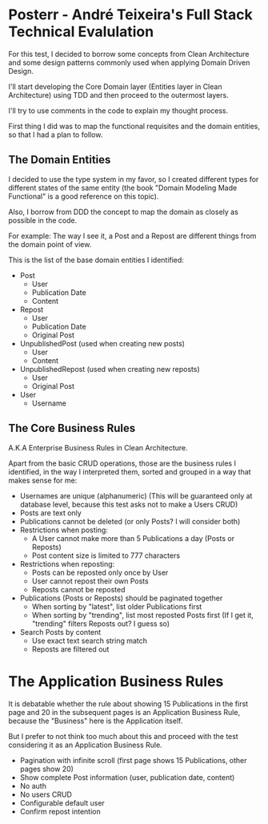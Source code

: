 # Posterr - André Teixeira's Full Stack Technical Evalulation

For this test, I decided to borrow some concepts from Clean Architecture and some design patterns commonly used when applying Domain Driven Design.

I'll start developing the Core Domain layer (Entities layer in Clean Architecture) using TDD and then proceed to the outermost layers.

I'll try to use comments in the code to explain my thought process.

First thing I did was to map the functional requisites and the domain entities, so that I had a plan to follow.

## The Domain Entities

I decided to use the type system in my favor, so I created different types for different states of the same entity (the book "Domain Modeling Made Functional" is a good reference on this topic).

Also, I borrow from DDD the concept to map the domain as closely as possible in the code.

For example: The way I see it, a Post and a Repost are different things from the domain point of view.

This is the list of the base domain entities I identified:

- Post
	- User
	- Publication Date
	- Content
- Repost
	- User
	- Publication Date
	- Original Post
- UnpublishedPost (used when creating new posts)
	- User
	- Content
- UnpublishedRepost (used when creating new reposts)
	- User
	- Original Post
- User
	- Username 

## The Core Business Rules

A.K.A Enterprise Business Rules in Clean Architecture.

Apart from the basic CRUD operations, those are the business rules I identified, in the way I interpreted them, sorted and grouped in a way that makes sense for me:

- Usernames are unique (alphanumeric) (This will be guaranteed only at database level, because this test asks not to make a Users CRUD)
- Posts are text only
- Publications cannot be deleted (or only Posts? I will consider both)
- Restrictions when posting:
	- A User cannot make more than 5 Publications a day (Posts or Reposts)
	- Post content size is limited to 777 characters
- Restrictions when reposting:
	- Posts can be reposted only once by User
	- User cannot repost their own Posts
	- Reposts cannot be reposted
- Publications (Posts or Reposts) should be paginated together
	- When sorting by "latest", list older Publications first
	- When sorting by "trending", list most reposted Posts first (If I get it, "trending" filters Reposts out? I guess so)
- Search Posts by content
	- Use exact text search string match
	- Reposts are filtered out

# The Application Business Rules

It is debatable whether the rule about showing 15 Publications in the first page and 20 in the subsequent pages is an Application Business Rule, because the "Business" here is the Application itself.

But I prefer to not think too much about this and proceed with the test considering it as an Application Business Rule.

- Pagination with infinite scroll (first page shows 15 Publications, other pages show 20)
- Show complete Post information (user, publication date, content)
- No auth
- No users CRUD
- Configurable default user
- Confirm repost intention
